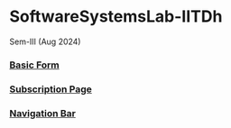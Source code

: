 # SoftwareSystemsLab-IITDh
Sem-III (Aug 2024)

### [Basic Form](https://suryatejadarisi.github.io//SoftwareSystemsLab-IITDh/Basic_Form/)
### [Subscription Page](https://suryatejadarisi.github.io//SoftwareSystemsLab-IITDh/Subscription%20Page/)
### [Navigation Bar](https://suryatejadarisi.github.io//SoftwareSystemsLab-IITDh/WebPage_NavBar/)
